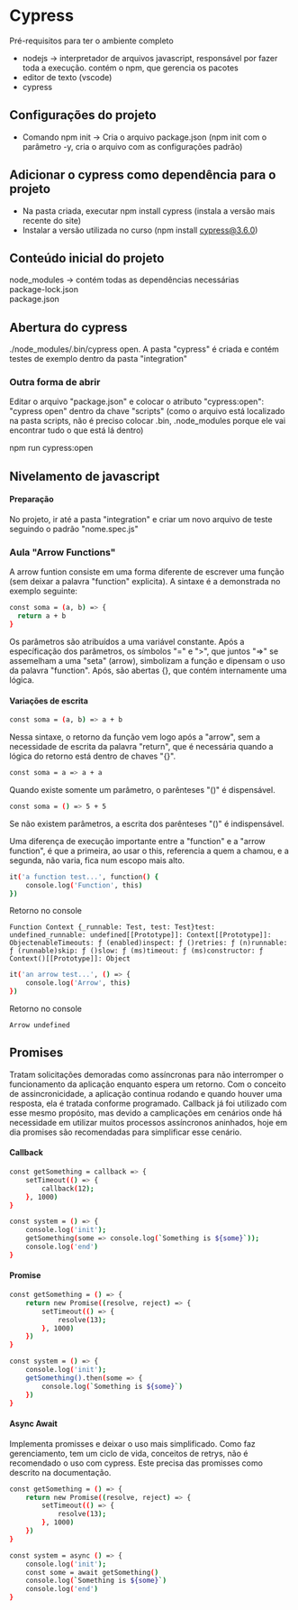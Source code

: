 # Cypress

Pré-requisitos para ter o ambiente completo

- nodejs -> interpretador de arquivos javascript, responsável por fazer toda a execução. contém o npm, que gerencia os pacotes
- editor de texto (vscode) 
- cypress 

## Configurações do projeto

- Comando npm init -> Cria o arquivo package.json (npm init com o parâmetro -y, cria o arquivo com as configurações padrão)

## Adicionar o cypress como dependência para o projeto

- Na pasta criada, executar npm install cypress (instala a versão mais recente do site)
- Instalar a versão utilizada no curso (npm install cypress@3.6.0)

## Conteúdo inicial do projeto
node_modules -> contém todas as dependências necessárias <br>
package-lock.json <br>
package.json <br>

## Abertura do cypress
./node_modules/.bin/cypress open. A pasta "cypress" é criada e contém testes de exemplo dentro da pasta "integration"

### Outra forma de abrir
Editar o arquivo "package.json" e colocar o atributo "cypress:open": "cypress open" dentro da chave "scripts" (como o arquivo está localizado na pasta scripts, não é preciso colocar .bin, .node_modules porque ele vai encontrar tudo o que está lá dentro)

npm run cypress:open

## Nivelamento de javascript

#### Preparação
No projeto, ir até a pasta "integration" e criar um novo arquivo de teste seguindo o padrão "nome.spec.js"

### Aula "Arrow Functions" 

A arrow funtion consiste em uma forma diferente de escrever uma função (sem deixar a palavra "function" explicita). A sintaxe é a demonstrada no exemplo seguinte:

```bash
const soma = (a, b) => {
  return a + b
}
```
Os parâmetros são atribuídos a uma variável constante. Após a específicação dos parâmetros, os símbolos "=" e ">", que juntos "=>" se assemelham a uma "seta" (arrow), simbolizam a função e dipensam o uso da palavra "function". Após, são abertas {}, que contém internamente uma lógica. 

#### Variações de escrita

```bash
const soma = (a, b) => a + b
```

Nessa sintaxe, o retorno da função vem logo após a "arrow", sem a necessidade de escrita da palavra "return", que é necessária quando a lógica do retorno está dentro de chaves "{}".

```bash
const soma = a => a + a
```

Quando existe somente um parâmetro, o parênteses "()" é dispensável. 

```bash
const soma = () => 5 + 5
```

Se não existem parâmetros, a escrita dos parênteses "()" é indispensável. 

Uma diferença de execução importante entre a "function" e a "arrow function", é que a primeira, ao usar o this, referencia a quem a chamou, e a segunda, não varia, fica num escopo mais alto. 

```bash
it('a function test...', function() {
    console.log('Function', this)
}) 
```

Retorno no console
```console
Function Context {_runnable: Test, test: Test}test: undefined_runnable: undefined[[Prototype]]: Context[[Prototype]]: ObjectenableTimeouts: ƒ (enabled)inspect: ƒ ()retries: ƒ (n)runnable: ƒ (runnable)skip: ƒ ()slow: ƒ (ms)timeout: ƒ (ms)constructor: ƒ Context()[[Prototype]]: Object
```

```bash
it('an arrow test...', () => {
    console.log('Arrow', this)
})

```
Retorno no console
```console
Arrow undefined
```

## Promises 

Tratam solicitações demoradas como assíncronas para não interromper o funcionamento da aplicação enquanto espera um retorno. Com o conceito de assincronicidade, a aplicação continua rodando e quando houver uma resposta, ela é tratada conforme programado. Callback já foi utilizado com esse mesmo propósito, mas devido a camplicações em cenários onde há necessidade em utilizar muitos processos assíncronos aninhados, hoje em dia promises são recomendadas para simplificar esse cenário. 

#### Callback

```bash
const getSomething = callback => {
    setTimeout(() => {
        callback(12);
    }, 1000)
}
```
```bash
const system = () => {
    console.log('init');
    getSomething(some => console.log(`Something is ${some}`));
    console.log('end')
}
```

#### Promise
```bash
const getSomething = () => {
    return new Promise((resolve, reject) => {
        setTimeout(() => {
            resolve(13);
        }, 1000)
    }) 
}
```

```bash
const system = () => {
    console.log('init');
    getSomething().then(some => {
        console.log(`Something is ${some}`)
    })
}
```

#### Async Await

Implementa promisses e deixar o uso mais simplificado. Como faz gerenciamento, tem um ciclo de vida, conceitos de retrys, não é recomendado o uso com cypress. Este precisa das promisses como descrito na documentação. 

```bash
const getSomething = () => {
    return new Promise((resolve, reject) => {
        setTimeout(() => {
            resolve(13);
        }, 1000)
    }) 
}
```

```bash
const system = async () => {
    console.log('init');
    const some = await getSomething()
    console.log(`Something is ${some}`)
    console.log('end')
}
``` 
